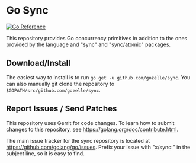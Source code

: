 # Go Sync

[![Go Reference](https://pkg.go.dev/badge/github.com/gozelle/sync.svg)](https://pkg.go.dev/github.com/gozelle/sync)

This repository provides Go concurrency primitives in addition to the
ones provided by the language and "sync" and "sync/atomic" packages.

## Download/Install

The easiest way to install is to run `go get -u github.com/gozelle/sync`. You can
also manually git clone the repository to `$GOPATH/src/github.com/gozelle/sync`.

## Report Issues / Send Patches

This repository uses Gerrit for code changes. To learn how to submit changes to
this repository, see https://golang.org/doc/contribute.html.

The main issue tracker for the sync repository is located at
https://github.com/golang/go/issues. Prefix your issue with "x/sync:" in the
subject line, so it is easy to find.
